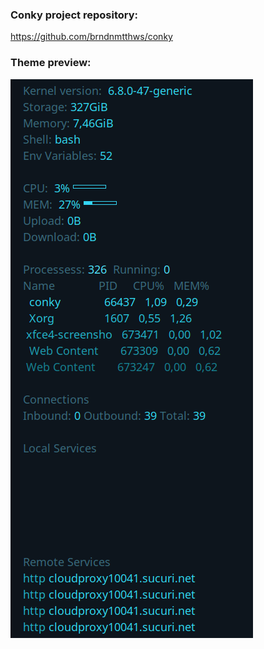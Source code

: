### Conky project repository:
https://github.com/brndnmtthws/conky

### Theme preview:
![](preview.png)


